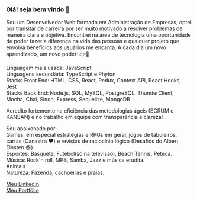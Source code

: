 ### Olá! seja bem vindo 👋

Sou um Desenvolvedor Web formado em Administração de Empresas, optei por transitar de carreira por ser muito motivado a resolver problemas de maneira clara e objetiva.
Encontrei na área de tecnologia uma oportunidade de poder fazer a diferença na vida das pessoas e qualquer projeto que envolva benefícios aos usuários me encanta. A cada dia um novo aprendizado, um novo poder! :point_right::star2:

Linguagem mais usada: JavaScript </br>
Linguagens secundária: TypeScript e Phyton </br>
Stacks Front End: HTML, CSS, React, Redux, Context API, React Hooks, Jest </br>
Stacks Back End: Node.js, SQL, MySQL, PostgreSQL, ThunderClient, Mocha, Chai, Sinon, Express, Sequelize, MongoDB </br>

Acredito fortemente na eficiência das metodologias ágeis (SCRUM e KANBAN) e no trabalho em equipe com transparência e clareza!

Sou apaixonado por: </br>
  Games: em especial estratégias e RPGs em geral, jogos de tabuleiros, cartas (Canastra :heart:) e revistas de raciocínio lógico (Desafios do Albert Einsten :laughing:). </br>
  Esportes: Basquete, Futebol(só na televisão), Beach Tennis, Peteca. </br>
  Música: Rock'n roll, MPB, Samba, Jazz e música erudita. </br>
  Animais </br>
  Natureza: Fazenda, cachoeiras e praias. </br>

<a href="https://www.linkedin.com/in/pedroadmoura/">Meu LinkedIn</a> </br>
<a href="https://pedrohom16.github.io/">Meu Portfólio</a>

<!--
**PedroHOM16/PedroHOM16** is a ✨ _special_ ✨ repository because its `README.md` (this file) appears on your GitHub profile.

Here are some ideas to get you started:

- 🔭 I’m currently working on ...
- 🌱 I’m currently learning ...
- 👯 I’m looking to collaborate on ...
- 🤔 I’m looking for help with ...
- 💬 Ask me about ...
- 📫 How to reach me: ...
- 😄 Pronouns: ...
- ⚡ Fun fact: ...
-->
